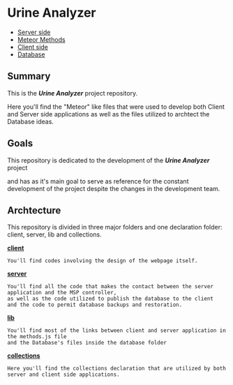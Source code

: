 # Urine Analyzer
  - [Server side][server]
  - [Meteor Methods][lib]
  - [Client side][client]
  - [Database][database]

## Summary
  This is the **_Urine Analyzer_** project repository. 
  
  Here you'll find the "Meteor" like files that were used to develop both Client and Server side applications
  as well as the files utilized to archtect the Database ideas.
  
## Goals
  This repository is dedicated to the development of the **_Urine Analyzer_** project
  
  and has as it's main goal to serve as reference for the constant development of the project despite
  the changes in the development team.
  
## Archtecture
   This repository is divided in three major folders and one declaration folder: client, server, lib and collections.
  
  [**client**][client]
  >
    You'll find codes involving the design of the webpage itself.
  
  [**server**][server]
  >
    You'll find all the code that makes the contact between the server application and the MSP controller,
    as well as the code utilized to publish the database to the client 
    and the code to permit database backups and restoration.
  
  [**lib**][lib]
  >
    You'll find most of the links between client and server application in the methods.js file
    and the Database's files inside the database folder
  
  [**collections**](./collections/collections.js)
  >
    Here you'll find the collections declaration that are utilized by both server and client side applications.
  
[server]:./server
[lib]:./lib
[client]:./client
[database]:(./lib/database)
